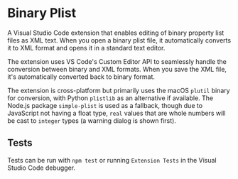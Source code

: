 # Binary Plist

A Visual Studio Code extension that enables editing of binary property list files as XML text. When you open a binary plist file, it automatically converts it to XML format and opens it in a standard text editor.

The extension uses VS Code's Custom Editor API to seamlessly handle the conversion between binary and XML formats. When you save the XML file, it's automatically converted back to binary format.

The extension is cross-platform but primarily uses the macOS `plutil` binary for conversion, with Python `plistlib` as an alternative if available. The Node.js package `simple-plist` is used as a fallback, though due to JavaScript not having a float type, `real` values that are whole numbers will be cast to `integer` types (a warning dialog is shown first).

## Tests

Tests can be run with `npm test` or running `Extension Tests` in the Visual Studio Code debugger.
